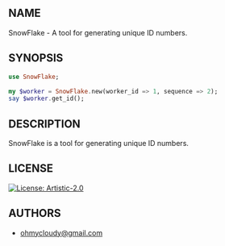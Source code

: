 ## NAME

SnowFlake - A tool for generating unique ID numbers.

## SYNOPSIS

```raku
use SnowFlake;

my $worker = SnowFlake.new(worker_id => 1, sequence => 2);
say $worker.get_id();
```

## DESCRIPTION

SnowFlake is a tool for generating unique ID numbers.

## LICENSE

[![License: Artistic-2.0](https://img.shields.io/badge/License-Artistic%202.0-0298c3.svg)](https://opensource.org/licenses/Artistic-2.0)

## AUTHORS

- <ohmycloudy@gmail.com>

